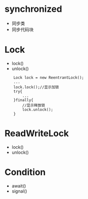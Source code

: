 # synchronized

- 同步类
- 同步代码块

# Lock

- lock()
- unlock()

```
	Lock lock = new ReentrantLock();  
	...  
	lock.lock();//显示加锁  
	try{  
	    ...  
	}finally{  
	    //显示释放锁  
	    lock.unlock();  
	}
```

# ReadWriteLock 

- lock()
- unlock()


# Condition

- await()
- signal()
